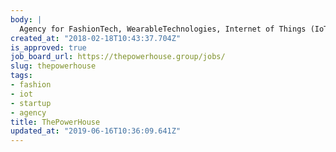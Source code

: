 ```yaml
---
body: |
  Agency for FashionTech, WearableTechnologies, Internet of Things (IoT), Industry 4.0 and SmartTextiles Manufacturing. #fashion #iot #startup #agency
created_at: "2018-02-18T10:43:37.704Z"
is_approved: true
job_board_url: https://thepowerhouse.group/jobs/
slug: thepowerhouse
tags:
- fashion
- iot
- startup
- agency
title: ThePowerHouse
updated_at: "2019-06-16T10:36:09.641Z"
---
```

